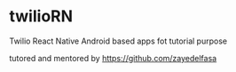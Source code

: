 # twilioRN
Twilio React Native Android based apps fot tutorial purpose

tutored and mentored by https://github.com/zayedelfasa
